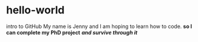 # hello-world
intro to GitHub
My name is Jenny and I am hoping to learn how to code.
__so I can complete my PhD project__
___and survive through it___
